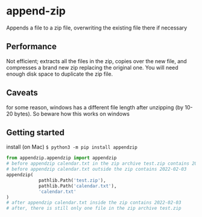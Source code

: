 # append-zip

Appends a file to a zip file, overwriting the existing file there if necessary

## Performance
Not efficient; extracts all the files in the zip, copies over the new file, and compresses a brand new zip replacing the original one. You will need enough disk space to duplicate the zip file.

## Caveats
for some reason, windows has a different file length after unzipping (by 10-20 bytes). So beware how this works on windows

## Getting started

install (on Mac)
`$ python3 -m pip install appendzip`

```py
from appendzip.appendzip import appendzip
# before appendzip calendar.txt in the zip archive test.zip contains 2021-01-02
# before appendzip calendar.txt outside the zip contains 2022-02-03
appendzip(
            pathlib.Path('test.zip'),
            pathlib.Path('calendar.txt'),
            'calendar.txt'
)
# after appendzip calendar.txt inside the zip contains 2022-02-03
# after, there is still only one file in the zip archive test.zip
```